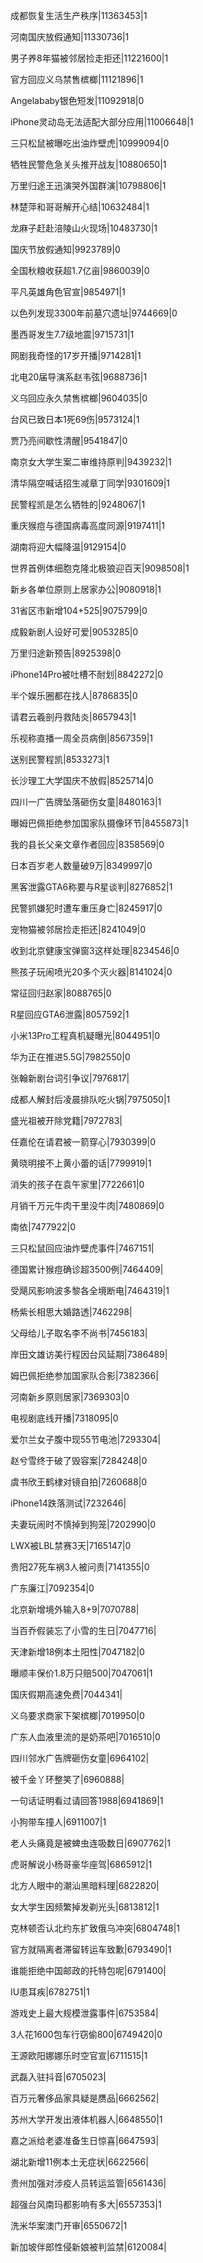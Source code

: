 成都恢复生活生产秩序|11363453|1

河南国庆放假通知|11330736|1

男子养8年猫被邻居捡走拒还|11221600|1

官方回应义乌禁售槟榔|11121896|1

Angelababy银色短发|11092918|0

iPhone灵动岛无法适配大部分应用|11006648|1

三只松鼠被曝吃出油炸壁虎|10999094|0

牺牲民警危急关头推开战友|10880650|1

万里归途王迅演哭外国群演|10798806|1

林楚萍和哥哥解开心结|10632484|1

龙麻子赶赴涪陵山火现场|10483730|1

国庆节放假通知|9923789|0

全国秋粮收获超1.7亿亩|9860039|0

平凡英雄角色官宣|9854971|1

以色列发现3300年前墓穴遗址|9744669|0

墨西哥发生7.7级地震|9715731|1

网剧我奇怪的17岁开播|9714281|1

北电20届导演系赵韦弦|9688736|1

义乌回应永久禁售槟榔|9604035|0

台风已致日本1死69伤|9573124|1

贾乃亮间歇性清醒|9541847|0

南京女大学生案二审维持原判|9439232|1

清华隔空喊话招生减章丁同学|9301609|1

民警程凯是怎么牺牲的|9248067|1

重庆猴痘与德国病毒高度同源|9197411|1

湖南将迎大幅降温|9129154|0

世界首例体细胞克隆北极狼迎百天|9098508|1

新乡各单位原则上居家办公|9080918|1

31省区市新增104+525|9075799|0

成毅新剧人设好可爱|9053285|0

万里归途新预告|8925398|0

iPhone14Pro被吐槽不耐划|8842272|0

半个娱乐圈都在找人|8786835|0

请君云羲剖丹救陆炎|8657943|1

乐视称直播一周全员病倒|8567359|1

送别民警程凯|8533273|1

长沙理工大学国庆不放假|8525714|0

四川一广告牌坠落砸伤女童|8480163|1

曝姆巴佩拒绝参加国家队摄像环节|8455873|1

我的县长父亲文章作者回应|8358569|0

日本百岁老人数量破9万|8349997|0

黑客泄露GTA6称要与R星谈判|8276852|1

民警抓嫌犯时遭车重压身亡|8245917|0

宠物猫被邻居捡走拒还|8241049|0

收到北京健康宝弹窗3这样处理|8234546|0

熊孩子玩闹喷光20多个灭火器|8141024|0

常征回归赵家|8088765|0

R星回应GTA6泄露|8057592|1

小米13Pro工程真机疑曝光|8044951|0

华为正在推进5.5G|7982550|0

张翰新剧台词引争议|7976817|

成都人解封后凌晨排队吃火锅|7975050|1

盛光祖被开除党籍|7972783|

任嘉伦在请君被一箭穿心|7930399|0

黄晓明接不上黄小蕾的话|7799919|1

消失的孩子在袁午家里|7722661|0

月销千万元牛肉干里没牛肉|7480869|0

南依|7477922|0

三只松鼠回应油炸壁虎事件|7467151|

德国累计猴痘确诊超3500例|7464409|

受飓风影响波多黎各全境断电|7464319|1

杨紫长相思大婚路透|7462298|

父母给儿子取名李不尚书|7456183|

岸田文雄访美行程因台风延期|7386489|

姆巴佩拒绝参加国家队合影|7382366|

河南新乡原则居家|7369303|0

电视剧底线开播|7318095|0

爱尔兰女子腹中现55节电池|7293304|

赵兮雪终于破了毁容案|7284248|0

虞书欣王鹤棣对镜自拍|7260688|0

iPhone14跌落测试|7232646|

夫妻玩闹时不慎掉到狗笼|7202990|0

LWX被LBL禁赛3天|7165147|0

贵阳27死车祸3人被问责|7141355|0

广东廉江|7092354|0

北京新增境外输入8+9|7070788|

当百乔假装忘了小雪的生日|7047716|

天津新增18例本土阳性|7047182|0

曝顺丰保价1.8万只赔500|7047061|1

国庆假期高速免费|7044341|

义乌要求商家下架槟榔|7019950|0

广东人血液里流的是奶茶吧|7016510|0

四川邻水广告牌砸伤女童|6964102|

被千金丫环整笑了|6960888|

一句话证明看过请回答1988|6941869|1

小狗带车撞人|6911007|1

老人头痛竟是被蜱虫连吸数日|6907762|1

虎哥解说小杨哥豪华座驾|6865912|1

北方人眼中的潮汕黑暗料理|6822820|

女大学生因频繁掉发剃光头|6813812|1

克林顿否认北约东扩致俄乌冲突|6804748|1

官方就隔离者滞留转运车致歉|6793490|1

谁能拒绝中国邮政的托特包呢|6791400|

IU患耳疾|6782751|1

游戏史上最大规模泄露事件|6753584|

3人花1600包车行窃偷800|6749420|0

王源欧阳娜娜乐时空官宣|6711515|1

武磊入驻抖音|6705023|

百万元奢侈品家具疑是赝品|6662562|

苏州大学开发出液体机器人|6648550|1

嘉之派给老婆准备生日惊喜|6647593|

湖北新增11例本土无症状|6622566|

贵州加强对涉疫人员转运监管|6561436|

超强台风南玛都影响有多大|6557353|1

洗米华案澳门开审|6550672|1

新加坡伴郎性侵新娘被判监禁|6120084|

